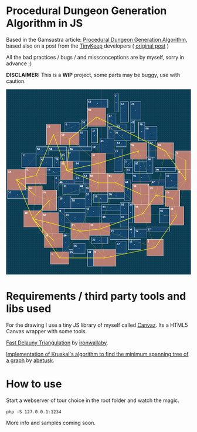 # Procedural Dungeon Generation Algorithm in JS

Based in the Gamsustra article: [Procedural Dungeon Generation Algorithm](http://www.gamasutra.com/blogs/AAdonaac/20150903/252889/Procedural_Dungeon_Generation_Algorithm.php), based also on a post from the [TinyKeep](http://store.steampowered.com/app/278620/TinyKeep/) developers ( [original post](https://www.reddit.com/r/gamedev/comments/1dlwc4/procedural_dungeon_generation_algorithm_explained/) )

All the bad practices / bugs / and missconceptions are by myself, sorry in advance ;)

**DISCLAIMER:** This is a **WIP** project, some parts may be buggy, use with caution.

![ Sample ](img/sample3.gif)

# Requirements / third party tools and libs used

For the drawing I use a tiny JS library of myself called [Canvaz](https://github.com/carloscabo/canvaz). Its a HTML5 Canvas wrapper with some tools.

[Fast Delauny Triangulation](https://github.com/ironwallaby/delaunay) by [ironwallaby](https://github.com/ironwallaby).

[Implementation of Kruskal's algorithm to find the minimum spanning tree of a graph](https://github.com/abetusk/kruskal.js) by [abetusk](https://github.com/abetusk).

# How to use

Start a webserver of tour choice in the root folder and watch the magic.

```
php -S 127.0.0.1:1234
```

More info and samples coming soon.
